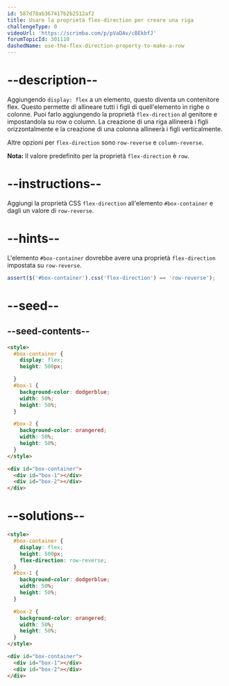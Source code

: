 ```yaml
---
id: 587d78ab367417b2b2512af2
title: Usare la proprietà flex-direction per creare una riga
challengeType: 0
videoUrl: 'https://scrimba.com/p/pVaDAv/cBEkbfJ'
forumTopicId: 301110
dashedName: use-the-flex-direction-property-to-make-a-row
---
```


# --description--

Aggiungendo `display: flex` a un elemento, questo diventa un contenitore flex. Questo permette di allineare tutti i figli di quell'elemento in righe o colonne. Puoi farlo aggiungendo la proprietà `flex-direction` al genitore e impostandola su row o column. La creazione di una riga allineerà i figli orizzontalmente e la creazione di una colonna allineerà i figli verticalmente.

Altre opzioni per `flex-direction` sono `row-reverse` e `column-reverse`.

**Nota:** Il valore predefinito per la proprietà `flex-direction` è `row`.

# --instructions--

Aggiungi la proprietà CSS `flex-direction` all'elemento `#box-container` e dagli un valore di `row-reverse`.

# --hints--

L'elemento `#box-container` dovrebbe avere una proprietà `flex-direction` impostata su `row-reverse`.

```js
assert($('#box-container').css('flex-direction') == 'row-reverse');
```

# --seed--

## --seed-contents--

```html
<style>
  #box-container {
    display: flex;
    height: 500px;

  }
  #box-1 {
    background-color: dodgerblue;
    width: 50%;
    height: 50%;
  }

  #box-2 {
    background-color: orangered;
    width: 50%;
    height: 50%;
  }
</style>

<div id="box-container">
  <div id="box-1"></div>
  <div id="box-2"></div>
</div>
```

# --solutions--

```html
<style>
  #box-container {
    display: flex;
    height: 500px;
    flex-direction: row-reverse;
  }
  #box-1 {
    background-color: dodgerblue;
    width: 50%;
    height: 50%;
  }

  #box-2 {
    background-color: orangered;
    width: 50%;
    height: 50%;
  }
</style>

<div id="box-container">
  <div id="box-1"></div>
  <div id="box-2"></div>
</div>
```
